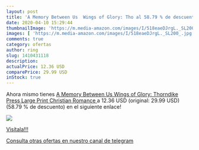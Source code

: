 ```yaml
---
layout: post
title: 'A Memory Between Us  Wings of Glory: Tho al 58.79 % de descuento'
date: 2020-04-10 15:29:44
thumbnailImage: 'https://m.media-amazon.com/images/I/518eaeDJrgL._SL200_.jpg'
images: [ 'https://m.media-amazon.com/images/I/518eaeDJrgL._SL200_.jpg' ]
comments: true
category: ofertas
author: ring
slug: 1410431118
description:
actualPrice: 12.36 USD
comparePrice: 29.99 USD
inStock: true
---
```


Ahora mismo tienes [A Memory Between Us  Wings of Glory: Thorndike Press Large Print Christian Romance ](https://www.amazon.com/dp/1410431118/?tag=redken08-20) a 12.36 USD (original: 29.99 USD) (58.79 %  de descuento) en el siguiente enlace!

[![](https://m.media-amazon.com/images/I/518eaeDJrgL._SL200_.jpg)](https://www.amazon.com/dp/1410431118/?tag=redken08-20)

[Visítala!!!](https://www.amazon.com/dp/1410431118/?tag=redken08-20)

[Consulta otras ofertas en nuestro canal de telegram](https://t.me/s/ofertas25)
